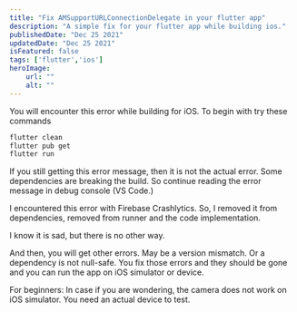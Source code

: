 ```yaml
---
title: "Fix AMSupportURLConnectionDelegate in your flutter app"
description: "A simple fix for your flutter app while building ios."
publishedDate: "Dec 25 2021"
updatedDate: "Dec 25 2021"
isFeatured: false
tags: ['flutter','ios']
heroImage:
    url: ""
    alt: ""
---
```


You will encounter this error while building for iOS. To begin with try these commands

```bash
flutter clean
flutter pub get
flutter run
```

If you still getting this error message, then it is not the actual error. Some dependencies are breaking the build. So continue reading the error message in debug console (VS Code.)

I encountered this error with Firebase Crashlytics. So, I removed it from dependencies, removed from runner and the code implementation.

I know it is sad, but there is no other way.

And then, you will get other errors. May be a version mismatch. Or a dependency is not null-safe. You fix those errors and they should be gone and you can run the app on iOS simulator or device.

For beginners: In case if you are wondering, the camera does not work on iOS simulator. You need an actual device to test.
